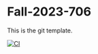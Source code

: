 # Fall-2023-706
This is the git template.

[![CI](https://github.com/XueqingWu/Fall-2023-706/actions/workflows/cicd.yml/badge.svg)](https://github.com/XueqingWu/Fall-2023-706/actions/workflows/cicd.yml)